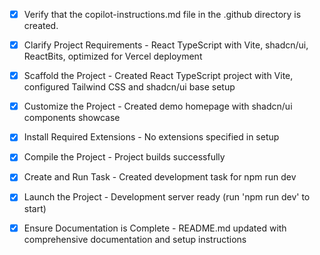 <!-- Use this file to provide workspace-specific custom instructions to Copilot. For more details, visit https://code.visualstudio.com/docs/copilot/copilot-customization#_use-a-githubcopilotinstructionsmd-file -->
- [x] Verify that the copilot-instructions.md file in the .github directory is created.

- [x] Clarify Project Requirements - React TypeScript with Vite, shadcn/ui, ReactBits, optimized for Vercel deployment

- [x] Scaffold the Project - Created React TypeScript project with Vite, configured Tailwind CSS and shadcn/ui base setup

- [x] Customize the Project - Created demo homepage with shadcn/ui components showcase

- [x] Install Required Extensions - No extensions specified in setup

- [x] Compile the Project - Project builds successfully

- [x] Create and Run Task - Created development task for npm run dev

- [x] Launch the Project - Development server ready (run 'npm run dev' to start)

- [x] Ensure Documentation is Complete - README.md updated with comprehensive documentation and setup instructions
